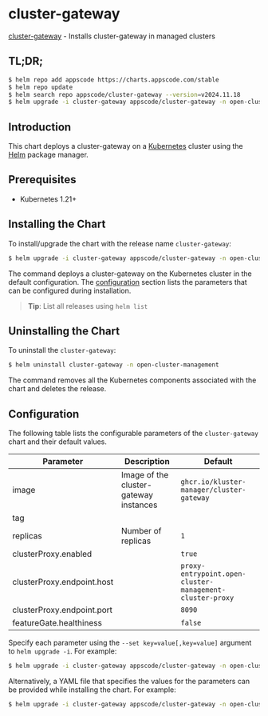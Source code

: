 # cluster-gateway

[cluster-gateway](https://github.com/kluster-manager/cluster-gateway) - Installs cluster-gateway in managed clusters

## TL;DR;

```bash
$ helm repo add appscode https://charts.appscode.com/stable
$ helm repo update
$ helm search repo appscode/cluster-gateway --version=v2024.11.18
$ helm upgrade -i cluster-gateway appscode/cluster-gateway -n open-cluster-management --create-namespace --version=v2024.11.18
```

## Introduction

This chart deploys a cluster-gateway on a [Kubernetes](http://kubernetes.io) cluster using the [Helm](https://helm.sh) package manager.

## Prerequisites

- Kubernetes 1.21+

## Installing the Chart

To install/upgrade the chart with the release name `cluster-gateway`:

```bash
$ helm upgrade -i cluster-gateway appscode/cluster-gateway -n open-cluster-management --create-namespace --version=v2024.11.18
```

The command deploys a cluster-gateway on the Kubernetes cluster in the default configuration. The [configuration](#configuration) section lists the parameters that can be configured during installation.

> **Tip**: List all releases using `helm list`

## Uninstalling the Chart

To uninstall the `cluster-gateway`:

```bash
$ helm uninstall cluster-gateway -n open-cluster-management
```

The command removes all the Kubernetes components associated with the chart and deletes the release.

## Configuration

The following table lists the configurable parameters of the `cluster-gateway` chart and their default values.

|         Parameter          |              Description               |                               Default                               |
|----------------------------|----------------------------------------|---------------------------------------------------------------------|
| image                      | Image of the cluster-gateway instances | <code>ghcr.io/kluster-manager/cluster-gateway</code>                |
| tag                        |                                        | <code></code>                                                       |
| replicas                   | Number of replicas                     | <code>1</code>                                                      |
| clusterProxy.enabled       |                                        | <code>true</code>                                                   |
| clusterProxy.endpoint.host |                                        | <code>proxy-entrypoint.open-cluster-management-cluster-proxy</code> |
| clusterProxy.endpoint.port |                                        | <code>8090</code>                                                   |
| featureGate.healthiness    |                                        | <code>false</code>                                                  |


Specify each parameter using the `--set key=value[,key=value]` argument to `helm upgrade -i`. For example:

```bash
$ helm upgrade -i cluster-gateway appscode/cluster-gateway -n open-cluster-management --create-namespace --version=v2024.11.18 --set image=ghcr.io/kluster-manager/cluster-gateway
```

Alternatively, a YAML file that specifies the values for the parameters can be provided while
installing the chart. For example:

```bash
$ helm upgrade -i cluster-gateway appscode/cluster-gateway -n open-cluster-management --create-namespace --version=v2024.11.18 --values values.yaml
```
